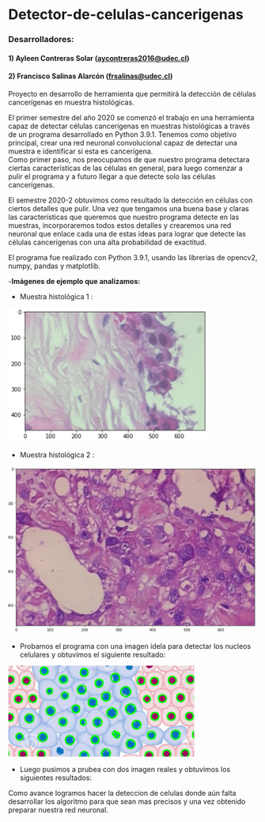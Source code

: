 # Detector-de-celulas-cancerigenas
### Desarrolladores: 

#### 1) Ayleen Contreras Solar  (<aycontreras2016@udec.cl>)         
#### 2) Francisco Salinas Alarcón (<frsalinas@udec.cl>)
      
Proyecto en desarrollo de herramienta que permitirá la detección de células cancerígenas en muestra histológicas.


El primer semestre del año 2020 se comenzó el trabajo en una herramienta capaz de detectar células cancerígenas en muestras histológicas a través de un programa desarrollado en Python 3.9.1.
Tenemos como objetivo principal, crear una red neuronal convolucional capaz de detectar una muestra e identificar si esta es cancerígena.  
Como primer paso, nos preocupamos de que nuestro programa detectara ciertas características de las células en general, para luego comenzar a pulir el programa y a futuro llegar a que detecte solo las células cancerígenas. 

El semestre 2020-2 obtuvimos como resultado la detección en células con ciertos detalles que pulir. Una vez que tengamos una buena base y claras las características que queremos que nuestro programa detecte en las muestras, incorporaremos todos estos detalles y crearemos una red neuronal que enlace cada una de estas ideas para lograr que detecte las células cancerígenas con una alta probabilidad de exactitud.


El programa  fue realizado con Python 3.9.1, usando las librerias de opencv2, numpy, pandas y matplotlib.

-**Imágenes de ejemplo que analizamos:**


- Muestra histológica 1 :


![](img_/Ejemplo1.PNG)


- Muestra histológica 2 :


![](img_/Ejemplo2.PNG)


- Probamos el programa con una imagen idela para detectar los nucleos celulares y obtuvimos el siguiente resultado:

![](img_/Ejemploideal.PNG)

- Luego pusimos a prubea con  dos imagen reales y obtuvimos los siguientes resultados:

[](img_/Ejemplodetec2.PNG)

[](img_/Ejemplodetec.PNG)

Como avance logramos hacer la deteccion de celulas donde aún falta desarrollar los algoritmo para que sean mas precisos y una vez obtenido preparar nuestra red neuronal.

